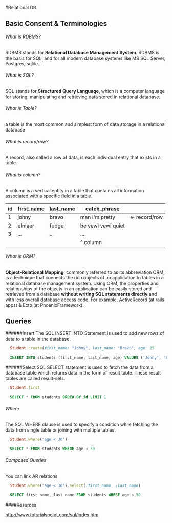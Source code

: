 #Relational DB

Basic Consent & Terminologies
-----------------------------

###### What is RDBMS?
RDBMS stands for **Relational Database Management System**.
RDBMS is the basis for SQL, and for all modern database systems like MS SQL Server, Postgres, sqlite...

###### What is SQL?
SQL stands for **Structured Query Language**, which is a computer language for storing, manipulating and retrieving data stored in relational database.

###### What is Table?
a table is the most common and simplest form of data storage in a relational database

###### What is record/row?
A record, also called a row of data, is each individual entry that exists in a table.

###### What is column?
A column is a vertical entity in a table that contains all information associated with a specific field in a table.

| id | first_name | last_name | catch_phrase       |               |
|----|------------|-----------|--------------------|---------------|
| 1  | johny      | bravo     | man I'm pretty     | <- record/row |
| 2  | elmaer     | fudge     | be vewi vewi quiet |               |
| 3  | ...        | ...       | ...                |               |
|    |            |           | ^ column           |               |

###### What is ORM?
**Object-Relational Mapping**, commonly referred to as its abbreviation ORM, is a technique that connects the rich objects of an application to tables in a relational database management system. Using ORM, the properties and relationships of the objects in an application can be easily stored and retrieved from a database **without writing SQL statements directly** and with less overall database access code.
For example, ActiveRecord (at rails apps) & Ecto (at PhoenixFramework).


Queries
-----------
######Insert
The SQL INSERT INTO Statement is used to add new rows of data to a table in the database.

```Ruby
  Student.create(first_name: "Johny", last_name: "Bravo", age: 25
```

```SQL
  INSERT INTO students (first_name, last_name, age) VALUES ('Johny', 'Bravo', 25)
```

######Select
SQL SELECT statement is used to fetch the data from a database table which returns data in the form of result table. These result tables are called result-sets.

```Ruby
  Student.first
```

```SQL
  SELECT * FROM students ORDER BY id LIMIT 1
```

###### Where
The SQL WHERE clause is used to specify a condition while fetching the data from single table or joining with multiple tables.

```Ruby
  Student.where('age < 30')
```

```SQL
  SELECT * FROM students WHERE age < 30
```

###### Composed Queries
You can link AR relations

```Ruby
  Student.where('age < 30').select(:first_name, :last_name)
```

```SQL
  SELECT first_name, last_name FROM students WHERE age < 30
```

####Resurces

http://www.tutorialspoint.com/sql/index.htm
